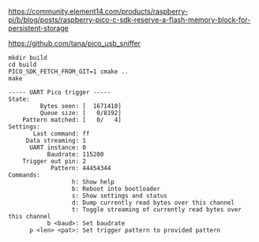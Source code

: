 https://community.element14.com/products/raspberry-pi/b/blog/posts/raspberry-pico-c-sdk-reserve-a-flash-memory-block-for-persistent-storage

https://github.com/tana/pico_usb_sniffer


```
mkdir build
cd build
PICO_SDK_FETCH_FROM_GIT=1 cmake ..
make
```

```
----- UART Pico trigger -----
State:
         Bytes seen: [  1671410]
         Queue size: [   0/8192]
    Pattern matched: [   0/   4]
Settings:
       Last command: ff
     Data streaming: 1
      UART instance: 0
           Baudrate: 115200
    Trigger out pin: 2
            Pattern: 44454344
Commands:
                  h: Show help
                  b: Reboot into bootloader
                  s: Show settings and status
                  d: Dump currently read bytes over this channel
                  t: Toggle streaming of currently read bytes over this channel
           b <baud>: Set baudrate
      p <len> <pat>: Set trigger pattern to provided pattern
```